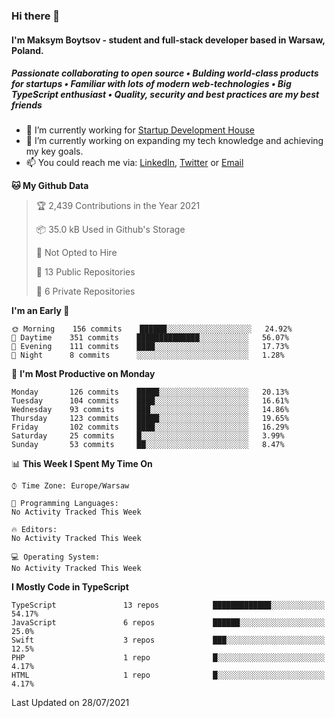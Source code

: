### Hi there 👋
#### I'm Maksym Boytsov - student and full-stack developer based in Warsaw, Poland.

##### Passionate collaborating to open source • Bulding world-class products for startups • Familiar with lots of modern web-technologies • Big TypeScript enthusiast • Quality, security and best practices are my best friends

- 💼 I’m currently working for [Startup Development House](https://start-up.house/en)
- 🔭 I’m currently working on expanding my tech knowledge and achieving my key goals.
- 📫 You could reach me via: [LinkedIn](https://www.linkedin.com/in/maksym-boytsov/), [Twitter](https://twitter.com/maksymboytsov) or [Email](mailto:maksym.boytsov@gmail.com?subject=[GitHub])

<!--START_SECTION:waka-->
**🐱 My Github Data** 

> 🏆 2,439 Contributions in the Year 2021
 > 
> 📦 35.0 kB Used in Github's Storage 
 > 
> 🚫 Not Opted to Hire
 > 
> 📜 13 Public Repositories 
 > 
> 🔑 6 Private Repositories  
 > 
**I'm an Early 🐤** 

```text
🌞 Morning    156 commits    ██████░░░░░░░░░░░░░░░░░░░   24.92% 
🌆 Daytime    351 commits    ██████████████░░░░░░░░░░░   56.07% 
🌃 Evening    111 commits    ████░░░░░░░░░░░░░░░░░░░░░   17.73% 
🌙 Night      8 commits      ░░░░░░░░░░░░░░░░░░░░░░░░░   1.28%

```
📅 **I'm Most Productive on Monday** 

```text
Monday       126 commits    █████░░░░░░░░░░░░░░░░░░░░   20.13% 
Tuesday      104 commits    ████░░░░░░░░░░░░░░░░░░░░░   16.61% 
Wednesday    93 commits     ███░░░░░░░░░░░░░░░░░░░░░░   14.86% 
Thursday     123 commits    █████░░░░░░░░░░░░░░░░░░░░   19.65% 
Friday       102 commits    ████░░░░░░░░░░░░░░░░░░░░░   16.29% 
Saturday     25 commits     █░░░░░░░░░░░░░░░░░░░░░░░░   3.99% 
Sunday       53 commits     ██░░░░░░░░░░░░░░░░░░░░░░░   8.47%

```


📊 **This Week I Spent My Time On** 

```text
⌚︎ Time Zone: Europe/Warsaw

💬 Programming Languages: 
No Activity Tracked This Week

🔥 Editors: 
No Activity Tracked This Week

💻 Operating System: 
No Activity Tracked This Week

```

**I Mostly Code in TypeScript** 

```text
TypeScript               13 repos            █████████████░░░░░░░░░░░░   54.17% 
JavaScript               6 repos             ██████░░░░░░░░░░░░░░░░░░░   25.0% 
Swift                    3 repos             ███░░░░░░░░░░░░░░░░░░░░░░   12.5% 
PHP                      1 repo              █░░░░░░░░░░░░░░░░░░░░░░░░   4.17% 
HTML                     1 repo              █░░░░░░░░░░░░░░░░░░░░░░░░   4.17%

```



 Last Updated on 28/07/2021
<!--END_SECTION:waka-->
